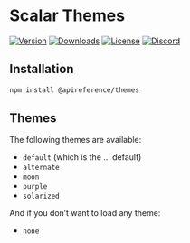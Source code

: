 # Scalar Themes

[![Version](https://img.shields.io/npm/v/%40scalar/themes)](https://www.npmjs.com/package/@apireference/themes)
[![Downloads](https://img.shields.io/npm/dm/%40scalar/themes)](https://www.npmjs.com/package/@apireference/themes)
[![License](https://img.shields.io/npm/l/%40scalar%2Fthemes)](https://www.npmjs.com/package/@apireference/themes)
[![Discord](https://img.shields.io/discord/1135330207960678410?style=flat&color=5865F2)](https://discord.gg/8HeZcRGPFS)

## Installation

```bash
npm install @apireference/themes
```

## Themes

The following themes are available:

- `default` (which is the … default)
- `alternate`
- `moon`
- `purple`
- `solarized`

And if you don’t want to load any theme:

- `none`

